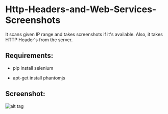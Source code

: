 # Http-Headers-and-Web-Services-Screenshots ##
It scans given IP range and takes screenshots if it's available. Also, it takes HTTP Header's from the server.

## Requirements:
+ pip install selenium

+ apt-get install phantomjs

## Screenshot:

![alt tag](https://emreovunc.com/projects/Web%20Services%20Headers-SS.png)
